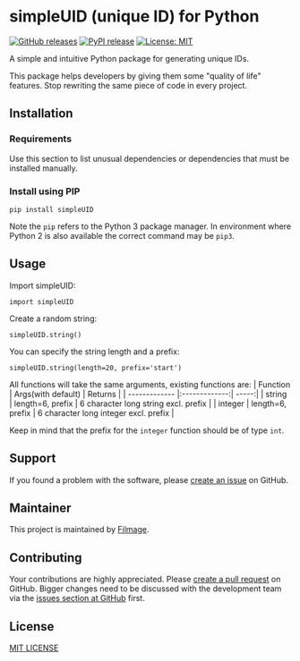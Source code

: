 # simpleUID (unique ID) for Python

[![GitHub releases](https://img.shields.io/github/release/w-kuipers/simpleUID.svg)](https://github.com/w-kuipers/simpleUID/releases)
[![PyPI release](https://img.shields.io/pypi/v/simpleUID.svg)](https://pypi.org/project/simpleUID/)
[![License: MIT](https://img.shields.io/badge/License-MIT-yellow.svg)](https://opensource.org/licenses/MIT)

A simple and intuitive Python package for generating unique IDs.

This package helps developers by giving them some "quality of life" features. Stop rewriting the same piece of code in every project.

## Installation

### Requirements

Use this section to list unusual dependencies or dependencies that must be installed manually.

### Install using PIP

    pip install simpleUID

Note the `pip` refers to the Python 3 package manager. In environment where Python 2 is also available the correct command may be `pip3`.

## Usage

Import simpleUID:

    import simpleUID

Create a random string:

    simpleUID.string()

You can specify the string length and a prefix:

    simpleUID.string(length=20, prefix='start')

All functions will take the same arguments, existing functions are:
| Function        | Args(with default)           | Returns  |
| ------------- |:-------------:| -----:|
| string      | length=6, prefix  | 6 character long string excl. prefix |
| integer     | length=6, prefix      |   6 character long integer excl. prefix |

Keep in mind that the prefix for the `integer` function should be of type `int`.
## Support

If you found a problem with the software, please [create an issue](https://github.com/w-kuipers/simpleUID/issues) on GitHub.

## Maintainer

This project is maintained by [Filmage](https://www.filmage.nl/).

## Contributing

Your contributions are highly appreciated. Please [create a pull request](https://github.com/w-kuipers/simpleUID/pulls) on GitHub. Bigger changes need to be discussed with the development team via the [issues section at GitHub](https://github.com/w-kuipers/simpleUID/issues) first.


## License

[MIT LICENSE](https://github.com/w-kuipers/simpleUID/blob/master/LICENSE)